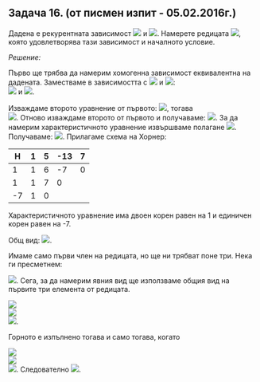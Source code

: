 ## Задача 16. (от писмен изпит - 05.02.2016г.)

Дадена е рекурентната зависимост <img src="https://latex.codecogs.com/svg.latex?\Large&space;a_{n+1}=-7a_n+n+1"> и <img src="https://latex.codecogs.com/svg.latex?\Large&space;a_0=0">. Намерете редицата <img src="https://latex.codecogs.com/svg.latex?\Large&space;\{a_n\}^{\infty}_{n=0}">, която удовлетворява тази зависимост и началното условие.

*Решение:*

Първо ще трябва да намерим хомогенна зависимост еквивалентна на дадената. Заместваме в зависимостта с <img src="https://latex.codecogs.com/svg.latex?\Large&space;n"> и <img src="https://latex.codecogs.com/svg.latex?\Large&space;n-1">:<br>
<img src="https://latex.codecogs.com/svg.latex?\Large&space;a_{n+1}+7a_n=n+1"> и <img src="https://latex.codecogs.com/svg.latex?\Large&space;a_n+7a_{n-1}=n">.

Изваждаме второто уравнение от първото:
<img src="https://latex.codecogs.com/svg.latex?\Large&space;a_{n+1}+6a_n-7a_{n-1}=1">, тогава<br>
<img src="https://latex.codecogs.com/svg.latex?\Large&space;a_n+6a_{n-1}-7a_{n-2}=1">. Отново изваждаме второто от първото и получаваме: <img src="https://latex.codecogs.com/svg.latex?\Large&space;a_{n+1}+5a_n-13a_{n-1}+7a_{n-2}=0">. За да намерим характеристичното уравнение извършваме полагане <img src="https://latex.codecogs.com/svg.latex?\Large&space;a_n=x^n,x\neq{0}">. Получаваме: <img src="https://latex.codecogs.com/svg.latex?\Large&space;x^{n+1}+5x^n-13x^{n-1}+7x^{n-2}=0\Rightarrow{x^3+5x^2-13x+7=0}">. Прилагаме схема на Хорнер:

H|1|5|-13|7
-|-|-|-|-
1|1|6|-7|0
1|1|7|0|
-7|1|0||

Характеристичното уравнение има двоен корен равен на 1 и единичен корен равен на -7.

Общ вид: <img src="https://latex.codecogs.com/svg.latex?\Large&space;a_n=(A.n+B).1^n+C.(-7)^n">.

Имаме само първи член на редицата, но ще ни трябват поне три. Нека ги пресметнем:

<img src="https://latex.codecogs.com/svg.latex?\Large&space;a_1=-7a_0+1=1;{\;}a_2=-7a_1+1=-6">. Сега, за да намерим явния вид ще използваме общия вид на първите три елемента от редицата.

<img src="https://latex.codecogs.com/svg.latex?\Large&space;a_0=(A.0+B).1^0+C(-7)^0=0"><br>
<img src="https://latex.codecogs.com/svg.latex?\Large&space;a_1=(A+B).1^1+c(-7)^1=1"><br>
<img src="https://latex.codecogs.com/svg.latex?\Large&space;a_2=(2A+B).1^2+C(-7)^2=-6">.

Горното е изпълнено тогава и само тогава, когато

<img src="https://latex.codecogs.com/svg.latex?\Large&space;B+C=0"><br>
<img src="https://latex.codecogs.com/svg.latex?\Large&space;A+B-7C=1"><br>
<img src="https://latex.codecogs.com/svg.latex?\Large&space;2A+B+49C=-6\Leftrightarrow{A=0,b=\frac{1}{8},C=-\frac{1}{8}}">. Следователно <img src="https://latex.codecogs.com/svg.latex?\Large&space;a_n=\frac{1-(-7)^n}{8}">.
